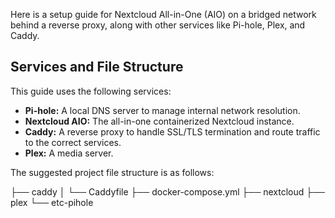Here is a setup guide for Nextcloud All-in-One (AIO) on a bridged network behind a reverse proxy, along with other services like Pi-hole, Plex, and Caddy.

## Services and File Structure

This guide uses the following services:

* **Pi-hole:** A local DNS server to manage internal network resolution.
* **Nextcloud AIO:** The all-in-one containerized Nextcloud instance.
* **Caddy:** A reverse proxy to handle SSL/TLS termination and route traffic to the correct services.
* **Plex:** A media server.

The suggested project file structure is as follows:

├── caddy
│   └── Caddyfile
├── docker-compose.yml
├── nextcloud
├── plex
└── etc-pihole
